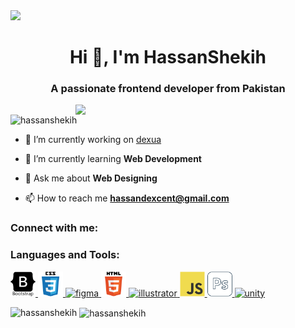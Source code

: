 <img src="https://miro.medium.com/v2/resize:fit:720/format:webp/1*s80xLYgbrwbXgEuuDBR5mw.jpeg">
<h1 align="center">Hi 👋, I'm HassanShekih</h1>
<h3 align="center">A passionate frontend developer from Pakistan</h3> 
<img align="right" width="400px" src="https://miro.medium.com/v2/resize:fit:720/format:webp/1*yw0TnheAGN-LPneDaTlaxw.gif">

<p align="left"> <img src="https://komarev.com/ghpvc/?username=hassanshekih&label=Profile%20views&color=0e75b6&style=flat" alt="hassanshekih" /> </p>

- 🔭 I’m currently working on [dexua](https://dexua.000webhostapp.com/)

- 🌱 I’m currently learning **Web Development**

- 💬 Ask me about **Web Designing**

- 📫 How to reach me **hassandexcent@gmail.com**

<h3 align="left">Connect with me:</h3>
<p align="left">
</p>

<h3 align="left">Languages and Tools:</h3>
<p align="left"> <a href="https://getbootstrap.com" target="_blank" rel="noreferrer"> <img src="https://raw.githubusercontent.com/devicons/devicon/master/icons/bootstrap/bootstrap-plain-wordmark.svg" alt="bootstrap" width="40" height="40"/> </a> <a href="https://www.w3schools.com/css/" target="_blank" rel="noreferrer"> <img src="https://raw.githubusercontent.com/devicons/devicon/master/icons/css3/css3-original-wordmark.svg" alt="css3" width="40" height="40"/> </a> <a href="https://www.figma.com/" target="_blank" rel="noreferrer"> <img src="https://www.vectorlogo.zone/logos/figma/figma-icon.svg" alt="figma" width="40" height="40"/> </a> <a href="https://www.w3.org/html/" target="_blank" rel="noreferrer"> <img src="https://raw.githubusercontent.com/devicons/devicon/master/icons/html5/html5-original-wordmark.svg" alt="html5" width="40" height="40"/> </a> <a href="https://www.adobe.com/in/products/illustrator.html" target="_blank" rel="noreferrer"> <img src="https://www.vectorlogo.zone/logos/adobe_illustrator/adobe_illustrator-icon.svg" alt="illustrator" width="40" height="40"/> </a> <a href="https://developer.mozilla.org/en-US/docs/Web/JavaScript" target="_blank" rel="noreferrer"> <img src="https://raw.githubusercontent.com/devicons/devicon/master/icons/javascript/javascript-original.svg" alt="javascript" width="40" height="40"/> </a> <a href="https://www.photoshop.com/en" target="_blank" rel="noreferrer"> <img src="https://raw.githubusercontent.com/devicons/devicon/master/icons/photoshop/photoshop-line.svg" alt="photoshop" width="40" height="40"/> </a> <a href="https://unity.com/" target="_blank" rel="noreferrer"> <img src="https://www.vectorlogo.zone/logos/unity3d/unity3d-icon.svg" alt="unity" width="40" height="40"/> </a> </p>

<p><img align="left" src="https://github-readme-stats.vercel.app/api/top-langs?username=hassanshekih&show_icons=true&locale=en&layout=compact" alt="hassanshekih" /></p>

<p>&nbsp;<img align="center" src="https://github-readme-stats.vercel.app/api?username=hassanshekih&show_icons=true&locale=en" alt="hassanshekih" /></p>
